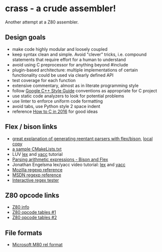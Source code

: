 # crass - a crude assembler!

Another attempt at a Z80 assembler.


## Design goals

* make code highly modular and loosely coupled
* keep syntax clean and simple. Avoid "clever" tricks, i.e. compound statements that require effort for a human to understand
* avoid using C preprocessor for anything beyond #include
* plugin-based architecture: multiple implementations of certain functionality could be used via clearly defined API
* test coverage for each function
* extensive commentary, almost as in literate programming style
* follow [Google C++ Style Guide](https://google.github.io/styleguide/cppguide.html) conventions as appropriate for C project
* use static code analyzers to look for potential problems
* use linter to enforce uniform code formatting
* avoid tabs, use Python style 2 space indent
* reference [How to C in 2016](https://matt.sh/howto-c) for good ideas

## Flex / bison links

* [great explanation of generating reentant parsers with flex/bison](https://stackoverflow.com/questions/48850242/thread-safe-reentrant-bison-flex),
[local copy](doc/thread-safe-reentrant-bison-flex.md)
* [a sample CMakeLists.txt](https://boringssl.googlesource.com/boringssl/+/version_for_cocoapods_2.0/CMakeLists.txt)
* LUV [lex](https://luv.asn.au/overheads/lex_yacc/lex.html) and [yacc](https://luv.asn.au/overheads/lex_yacc/yacc.html) tutorial
* [Parsing arithmetic expressions - Bison and Flex](http://www-h.eng.cam.ac.uk/help/tpl/languages/flexbison/)
* Jonathan Engelsma lex/yacc video tutorial:
[lex](https://www.youtube.com/watch?v=54bo1qaHAfk) and
[yacc](https://www.youtube.com/watch?v=__-wUHG2rfM)
* [Mozilla regexp reference](https://developer.mozilla.org/en/docs/Web/JavaScript/Reference/Global_Objects/RegExp)
* [MSDN regexp reference](https://msdn.microsoft.com/en-us/library/az24scfc%28v=vs.110%29.aspx)
* [Interactive regex tester](https://regex101.com)

## Z80 opcode links

* [Z80 info](http://z80.info/)
* [Z80 opcode tables #1](http://clrhome.org/table/)
* [Z80 opcode tables #2](http://z80-heaven.wikidot.com/opcode-reference-chart)

## File formats

* [Microsoft M80 rel format](https://seasip.info/Cpm/rel.html)

